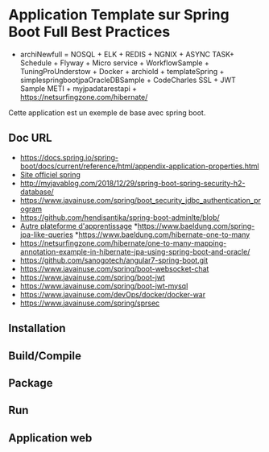 # Application Template sur Spring Boot Full Best Practices

  * archiNewfull  = NOSQL + ELK + REDIS + NGNIX + ASYNC TASK+ Schedule + Flyway + Micro service + WorkflowSample + TuningProUnderstow + Docker + archiold + templateSpring +  simplespringbootjpaOracleDBSample + CodeCharles SSL + JWT Sample METI + myjpadatarestapi + https://netsurfingzone.com/hibernate/

Cette application est un exemple de base avec spring boot.

## Doc URL

  * https://docs.spring.io/spring-boot/docs/current/reference/html/appendix-application-properties.html
  * [Site officiel spring](https://spring.io/guides)
  * http://myjavablog.com/2018/12/29/spring-boot-spring-security-h2-database/
  * https://www.javainuse.com/spring/boot_security_jdbc_authentication_program
  * https://github.com/hendisantika/spring-boot-adminlte/blob/
  * [Autre plateforme d'apprentissage](https://baeldung.com)
  *https://www.baeldung.com/spring-jpa-like-queries
  *https://www.baeldung.com/hibernate-one-to-many
  * https://netsurfingzone.com/hibernate/one-to-many-mapping-annotation-example-in-hibernate-jpa-using-spring-boot-and-oracle/
  * https://github.com/sanogotech/angular7-spring-boot.git
  * https://www.javainuse.com/spring/boot-websocket-chat
  * https://www.javainuse.com/spring/boot-jwt
  * https://www.javainuse.com/spring/boot-jwt-mysql
  * https://www.javainuse.com/devOps/docker/docker-war
  * https://www.javainuse.com/spring/sprsec
  
## Installation 

## Build/Compile

## Package

## Run

## Application web
